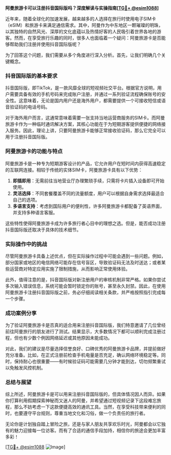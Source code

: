 **阿曼旅游卡可以注册抖音国际版吗？深度解读与实操指南[[TG💪+ @esim1088](https://t.me/s/esim1088)]**

近年来，随着全球化的加速发展，越来越多的人选择在旅行时使用电子SIM卡（eSIM）和旅游卡来满足通信需求。其中，阿曼作为中东地区一颗璀璨的明珠，以其独特的自然风光、深厚的文化底蕴以及热情好客的人民吸引着世界各地的游客。然而，在享受旅行乐趣的同时，很多人也面临着一个疑问：阿曼旅游卡是否能够帮助我们注册并使用抖音国际版呢？

为了回答这个问题，我们需要从多个角度进行深入分析。首先，让我们明确几个关键概念。

### 抖音国际版的基本要求

抖音国际版，即TikTok，是一款风靡全球的短视频社交平台。根据官方说明，用户需要具备有效的手机号码来完成账户注册，并通过一系列验证流程确保账号的安全性。这意味着，无论是国内用户还是海外用户，都需要提供一个可接收短信或语音验证码的电话号码。

对于海外用户而言，这通常意味着需要一张支持当地运营商服务的SIM卡。而阿曼旅游卡作为一种临时通讯解决方案，其核心功能在于为短期游客提供便捷的网络接入服务。因此，理论上讲，只要阿曼旅游卡能够正常接收验证码，那么它完全可以用于注册抖音国际版。

### 阿曼旅游卡的功能与特点

阿曼旅游卡是一种专为短期游客设计的产品，它允许用户在短时间内获得高速稳定的互联网连接。相较于传统的实体SIM卡，阿曼旅游卡具有以下优势：

1. **即插即用**：无需前往当地营业厅办理繁琐手续，只需将卡片插入设备即可开始使用。
2. **灵活选择**：不同套餐覆盖不同的流量额度，用户可以根据自身需求选择最适合自己的选项。
3. **多语言支持**：考虑到国际用户的便利性，许多阿曼旅游卡都配备了英语界面，并支持多种语言客服。

这些特性使得阿曼旅游卡成为许多旅行者心目中的理想之选。但是，能否成功注册抖音国际版还取决于具体的技术细节。

### 实际操作中的挑战

尽管阿曼旅游卡具备上述优点，但在实际操作过程中可能会遇到一些问题。例如，部分国家或地区的电信网络可能存在信号盲区，导致验证码无法及时送达；或者某些运营商对特定应用实施了限制措施，从而影响正常使用体验。

此外，值得注意的是，抖音国际版对新注册用户的审核机制非常严格。如果你尝试多次输入错误信息，系统可能会暂时锁定你的账号，甚至永久封禁。因此，在使用阿曼旅游卡注册抖音国际版之前，务必仔细阅读相关条款，并严格按照指引完成每一个步骤。

### 成功案例分享

为了验证阿曼旅游卡是否真的适合用来注册抖音国际版，我们特意邀请了几位曾经前往阿曼旅行的朋友进行了测试。结果显示，大多数情况下都可以顺利完成注册过程，但也有少数个例因网络延迟或其他原因未能成功。

对此，我们的建议是尽量选择信誉良好、口碑优秀的阿曼旅游卡品牌，并提前做好充分准备。比如，在正式注册前检查手机电量是否充足，确认网络环境稳定等。同时，保持耐心也很重要——有时候验证码可能需要几分钟才能到达，切勿频繁重试以免触发风控机制。

### 总结与展望

综上所述，阿曼旅游卡是可以用来注册抖音国际版的，但具体情况因人而异。如果你打算利用假期探索神秘而又迷人的阿曼，并希望通过短视频记录下这段难忘旅程，那么不妨考虑一下这款便捷高效的通讯工具。当然，在享受科技带来便利的同时，也要遵守平台规则，尊重当地文化和习俗，做一个负责任的旅行者。

无论你是计划独自踏上冒险之旅，还是与家人朋友共享欢乐时光，阿曼都会以它独有的魅力迎接每一位访客。而有了合适的通信手段加持，相信你的旅途会更加丰富多彩！

[[TG💪+ @esim1088](https://t.me/s/esim1088) ![Image](https://i.postimg.cc/4NQfJmqS/Snipaste-2025-05-13-00-14-12.png)]